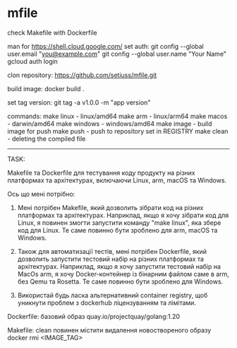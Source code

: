# mfile
check Makefile with Dockerfile

man for https://shell.cloud.google.com/
set auth:
git config --global user.email "you@example.com"
git config --global user.name "Your Name"
gcloud auth login

clon repository:
https://github.com/setiuss/mfile.git

build image:
docker build .

set tag version:
git tag -a v1.0.0 -m "app version"

commands:
make linux   - linux/amd64
make arm     - linux/arm64
make macos   - darwin/amd64
make windows - windows/amd64
make image   - build image for push
make push    - push to repository set in REGISTRY
make clean   - deleting the compiled file 

---

TASK:

Makefile та Dockerfile для тестування коду продукту на різних платформах та архітектурах, включаючи Linux, arm, macOS та Windows.

Ось що мені потрібно:

1. Мені потрібен Makefile, який дозволить зібрати код на різних платформах та архітектурах. Наприклад, якщо я хочу зібрати код для Linux, я повинен змогти запустити команду "make linux", яка збере код для Linux. Те саме повинно бути зроблено для arm, macOS та Windows.

2. Також для автоматизації тестів, мені потрібен Dockerfile, який дозволить запустити тестовий набір на різних платформах та архітектурах. Наприклад, якщо я хочу запустити тестовий набір на MacOs arm, я хочу Docker-контейнер із бінарним файлом саме в arm, без Qemu та Rosetta. Те саме повинно бути зроблено для Windows.
  
3. Використай будь ласка альтернативний container registry, щоб уникнути проблем з dockerhub ліцензуванням та лімітами.


Dockerfile: базовий образ quay.io/projectquay/golang:1.20

Makefile: clean повинен містити видалення новоствореного образу docker rmi <IMAGE_TAG>